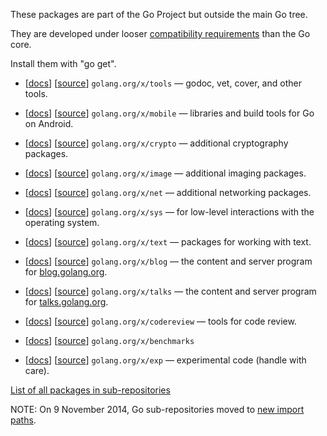 These packages are part of the Go Project but outside the main Go tree.

They are developed under looser [compatibility requirements](http://golang.org/doc/go1compat.html) than the Go core.

Install them with "go get".

  * [[docs](http://godoc.org/golang.org/x/tools)] [[source](https://code.google.com/p/go/source/browse/?repo=tools)] ` golang.org/x/tools ` — godoc, vet, cover, and other tools.
  * [[docs](http://godoc.org/golang.org/x/mobile)] [[source](https://code.google.com/p/go/source/browse/?repo=mobile)] ` golang.org/x/mobile ` — libraries and build tools for Go on Android.

  * [[docs](http://godoc.org/golang.org/x/crypto)] [[source](https://code.google.com/p/go/source/browse/?repo=crypto)] ` golang.org/x/crypto ` — additional cryptography packages.
  * [[docs](http://godoc.org/golang.org/x/image)] [[source](https://code.google.com/p/go/source/browse/?repo=image)] ` golang.org/x/image ` — additional imaging packages.
  * [[docs](http://godoc.org/golang.org/x/net)] [[source](https://code.google.com/p/go/source/browse/?repo=net)] ` golang.org/x/net ` — additional networking packages.
  * [[docs](http://godoc.org/golang.org/x/sys)] [[source](https://code.google.com/p/go/source/browse/?repo=sys)] ` golang.org/x/sys ` — for low-level interactions with the operating system.
  * [[docs](http://godoc.org/golang.org/x/text)] [[source](https://code.google.com/p/go/source/browse/?repo=text)] ` golang.org/x/text ` — packages for working with text.

  * [[docs](http://godoc.org/golang.org/x/blog)] [[source](https://code.google.com/p/go/source/browse/?repo=blog)] ` golang.org/x/blog ` — the content and server program for [blog.golang.org](http://blog.golang.org).
  * [[docs](http://godoc.org/golang.org/x/talks)] [[source](https://code.google.com/p/go/source/browse/?repo=talks)] ` golang.org/x/talks ` — the content and server program for [talks.golang.org](http://talks.golang.org).



  * [[docs](http://godoc.org/golang.org/x/codereview)] [[source](https://code.google.com/p/go/source/browse/?repo=codereview)] ` golang.org/x/codereview ` — tools for code review.
  * [[docs](http://godoc.org/golang.org/x/benchmarks)] [[source](https://code.google.com/p/go/source/browse/?repo=benchmarks)] ` golang.org/x/benchmarks `

  * [[docs](http://godoc.org/golang.org/x/exp)] [[source](https://code.google.com/p/go/source/browse/?repo=exp)] ` golang.org/x/exp ` — experimental code (handle with care).

[List of all packages in sub-repositories](http://godoc.org/-/subrepo)

NOTE: On 9 November 2014, Go sub-repositories moved to [new import paths](https://groups.google.com/forum/#!msg/golang-nuts/eD8dh3T9yyA/l5Ail-xfMiAJ).